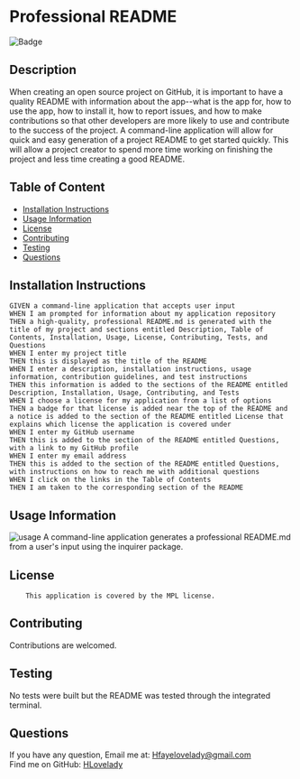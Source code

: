 # Professional README
![Badge](https://img.shields.io/badge/license-MPL-blue.svg)
## Description
When creating an open source project on GitHub, it is important to have a quality README with information about the app--what is the app for, how to use the app, how to install it, how to report issues, and how to make contributions so that other developers are more likely to use and contribute to the success of the project. A command-line application will allow for quick and easy generation of a project README to get started quickly. This will allow a project creator to spend more time working on finishing the project and less time creating a good README.

## Table of Content
- [Installation Instructions](#installation)
- [Usage Information](#usage)
- [License](#license)
- [Contributing](#contributing)
- [Testing](#test)
- [Questions](#questions)

## Installation Instructions
```
GIVEN a command-line application that accepts user input
WHEN I am prompted for information about my application repository
THEN a high-quality, professional README.md is generated with the title of my project and sections entitled Description, Table of Contents, Installation, Usage, License, Contributing, Tests, and Questions
WHEN I enter my project title
THEN this is displayed as the title of the README
WHEN I enter a description, installation instructions, usage information, contribution guidelines, and test instructions
THEN this information is added to the sections of the README entitled Description, Installation, Usage, Contributing, and Tests
WHEN I choose a license for my application from a list of options
THEN a badge for that license is added near the top of the README and a notice is added to the section of the README entitled License that explains which license the application is covered under
WHEN I enter my GitHub username
THEN this is added to the section of the README entitled Questions, with a link to my GitHub profile
WHEN I enter my email address
THEN this is added to the section of the README entitled Questions, with instructions on how to reach me with additional questions
WHEN I click on the links in the Table of Contents
THEN I am taken to the corresponding section of the README
```

## Usage Information
![usage](./Screencast-readme.gif)
A command-line application generates a professional README.md from a user's input using the inquirer package.

## License
        This application is covered by the MPL license.

## Contributing
Contributions are welcomed.

## Testing
No tests were built but the README was tested through the integrated terminal.


## Questions
If you have any question, Email me at: Hfayelovelady@gmail.com \
Find me on GitHub: [HLovelady](https://github.com/HLovelady)
